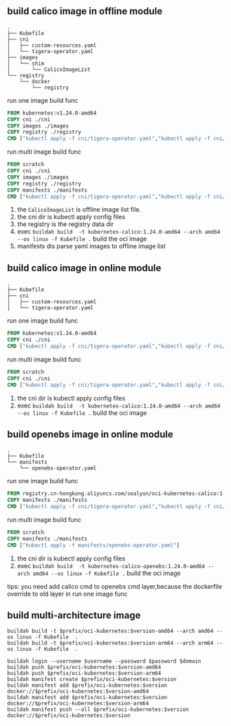 ## build calico image in offline module

```
.
├── Kubefile
├── cni
│   ├── custom-resources.yaml
│   └── tigera-operator.yaml
├── images
│   └── shim
│       └── CalicoImageList
└── registry
    └── docker
        └── registry
```

run one image build func

```dockerfile
FROM kubernetes:v1.24.0-amd64
COPY cni ./cni
COPY images ./images
COPY registry ./registry
CMD ["kubectl apply -f cni/tigera-operator.yaml","kubectl apply -f cni/custom-resources.yaml"]
```

run multi image build func

```dockerfile
FROM scratch
COPY cni ./cni
COPY images ./images
COPY registry ./registry
COPY manifests ./manifests
CMD ["kubectl apply -f cni/tigera-operator.yaml","kubectl apply -f cni/custom-resources.yaml"]
```


1. the `CalicoImageList` is offline image list file.
2. the cni dir is kubectl apply config files
3. the registry is the registry data dir 
4. exec `buildah build  -t kubernetes-calico:1.24.0-amd64 --arch amd64 --os linux -f Kubefile .` build the oci image
5. manifests dis parse yaml images to offline image list

## build calico image in online module

```
.
├── Kubefile
├── cni
│   ├── custom-resources.yaml
│   └── tigera-operator.yaml

```

run one image build func

```dockerfile
FROM kubernetes:v1.24.0-amd64
COPY cni ./cni
CMD ["kubectl apply -f cni/tigera-operator.yaml","kubectl apply -f cni/custom-resources.yaml"]
```

run multi image build func

```dockerfile
FROM scratch
COPY cni ./cni
CMD ["kubectl apply -f cni/tigera-operator.yaml","kubectl apply -f cni/custom-resources.yaml"]
```

1. the cni dir is kubectl apply config files
2. exec `buildah build  -t kubernetes-calico:1.24.0-amd64 --arch amd64 --os linux -f Kubefile .` build the oci image


## build openebs image in online module

```
.
├── Kubefile
└── manifests
    └── openebs-operator.yaml

```

run one image build func

```dockerfile
FROM registry.cn-hongkong.aliyuncs.com/sealyun/oci-kubernetes-calico:1.24.0-amd64
COPY manifests ./manifests
CMD ["kubectl apply -f cni/tigera-operator.yaml","kubectl apply -f cni/custom-resources.yaml","kubectl apply -f manifests/openebs-operator.yaml"]
```

run multi image build func

```dockerfile
FROM scratch
COPY manifests ./manifests
CMD ["kubectl apply -f manifests/openebs-operator.yaml"]
```


1. the cni dir is kubectl apply config files
2. exec `buildah build  -t kubernetes-calico-openebs:1.24.0-amd64 --arch amd64 --os linux -f Kubefile .` build the oci image

tips: you need add calico cmd to openebs cmd layer,because the dockerfile override to old layer in run one image func
      

## build multi-architecture image

```shell
buildah build -t $prefix/oci-kubernetes:$version-amd64 --arch amd64 --os linux -f Kubefile  . 
buildah build -t $prefix/oci-kubernetes:$version-arm64 --arch arm64 --os linux -f Kubefile  .

buildah login --username $username --password $password $domain
buildah push $prefix/oci-kubernetes:$version-amd64
buildah push $prefix/oci-kubernetes:$version-arm64
buildah manifest create $prefix/oci-kubernetes:$version
buildah manifest add $prefix/oci-kubernetes:$version docker://$prefix/oci-kubernetes:$version-amd64
buildah manifest add $prefix/oci-kubernetes:$version docker://$prefix/oci-kubernetes:$version-arm64
buildah manifest push --all $prefix/oci-kubernetes:$version docker://$prefix/oci-kubernetes:$version
```
